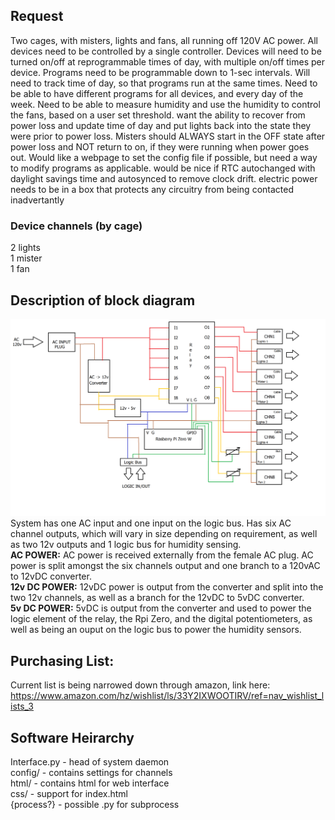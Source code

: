 ## Request
Two cages, with misters, lights and fans, all running off 120V AC power. All devices need to be controlled by a single controller. Devices will need to be turned on/off at reprogrammable times of day, with multiple on/off times per device. Programs need to be programmable down to 1-sec intervals. Will need to track time of day, so that programs run at the same times. Need to be able to have different programs for all devices, and every day of the week. Need to be able to measure humidity and use the humidity to control the fans, based on a user set threshold. want the ability to recover from power loss and update time of day and put lights back into the state they were prior to power loss. Misters should ALWAYS start in the OFF state after power loss and NOT return to on, if they were running when power goes out. Would like a webpage to set the config file if possible, but need a way to modify programs as applicable. would be nice if RTC autochanged with daylight savings time and autosynced to remove clock drift. electric power needs to be in a box that protects any circuitry from being contacted inadvertantly
### Device channels (by cage)
2 lights \
1 mister \
1 fan

## Description of block diagram
![Block Diagram](BlockDiagram.png)
System has one AC input and one input on the logic bus. Has six AC channel outputs, which will vary in size depending on requirement, as well as two 12v outputs and 1 logic bus for humidity sensing. \
**AC POWER:** AC power is received externally from the female AC plug. AC power is split amongst the six channels output and one branch to a 120vAC to 12vDC converter. \
**12v DC POWER:** 12vDC power is output from the converter and split into the two 12v channels, as well as a branch for the 12vDC to 5vDC converter. \
**5v DC POWER:** 5vDC is output from the converter and used to power the logic element of the relay, the Rpi Zero, and the digital potentiometers, as well as being an ouput on the logic bus to power the humidity sensors.

## Purchasing List:
Current list is being narrowed down through amazon, link here: \
https://www.amazon.com/hz/wishlist/ls/33Y2IXWOOTIRV/ref=nav_wishlist_lists_3

## Software Heirarchy
Interface.py - head of system daemon \
config/ - contains settings for channels \
html/ - contains html for web interface \
css/ - support for index.html \
{process?} - possible .py for subprocess
